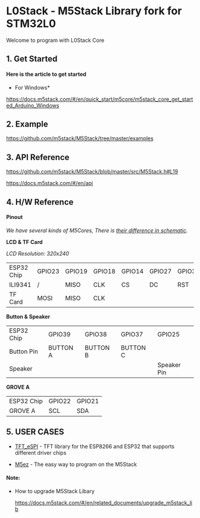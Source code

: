 # L0Stack - M5Stack Library fork for STM32L0

Welcome to program with L0Stack Core

## 1. Get Started

#### Here is the article to get started

* For Windows*

https://docs.m5stack.com/#/en/quick_start/m5core/m5stack_core_get_started_Arduino_Windows


## 2. Example

https://github.com/m5stack/M5Stack/tree/master/examples

## 3. API Reference

https://github.com/m5stack/M5Stack/blob/master/src/M5Stack.h#L19

https://docs.m5stack.com/#/en/api

## 4. H/W Reference

#### Pinout

*We have several kinds of M5Cores, There is [their difference in schematic](https://github.com/m5stack/M5-Schematic/blob/master/Core/hardware_difference_between_cores.md).*

**LCD & TF Card**

*LCD Resolution: 320x240*

<table>
 <tr><td>ESP32 Chip</td><td>GPIO23</td><td>GPIO19</td><td>GPIO18</td><td>GPIO14</td><td>GPIO27</td><td>GPIO33</td><td>GPIO32</td><td>GPIO4</td></tr>
 <tr><td>ILI9341</td><td>/</td><td>MISO</td><td>CLK</td><td>CS</td><td>DC</td><td>RST</td><td>BL</td><td> </td></tr>
 <tr><td>TF Card</td><td>MOSI</td><td>MISO</td><td>CLK</td><td> </td><td> </td><td> </td><td> </td><td>CS</td></tr>

</table>

**Button & Speaker**

<table>
 <tr><td>ESP32 Chip</td><td>GPIO39</td><td>GPIO38</td><td>GPIO37</td><td>GPIO25</td></tr>
 <tr><td>Button Pin</td><td>BUTTON A</td><td>BUTTON B</td><td>BUTTON C</td></tr>
 <tr><td>Speaker</td><td> </td><td> </td><td> </td><td>Speaker Pin</td></tr>
</table>

**GROVE A**

<table>
 <tr><td>ESP32 Chip</td><td>GPIO22</td><td>GPIO21</td></tr>
 <tr><td>GROVE A</td><td>SCL</td><td>SDA</td></tr>
</table>


## 5. USER CASES

* [TFT_eSPI](https://github.com/Bodmer/TFT_eSPI)  - TFT library for the ESP8266 and ESP32 that supports different driver chips

* [M5ez](https://github.com/ropg/M5ez) - The easy way to program on the M5Stack


#### Note:

* How to upgrade M5Stack Libary

  https://docs.m5stack.com/#/en/related_documents/upgrade_m5stack_lib
